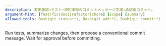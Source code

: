 ```yaml
---
description: 変更確認→テスト→規約準拠のコミットメッセージ生成→承認後コミット。
argument-hint: [feat|fix|docs|refactor|chore] [scope] [summary]
allowed-tools: Bash(git status:*), Bash(git add:*), Bash(git commit:*), Bash(git restore:*), Bash(npm test:*), Bash(pytest*), Read(**)
---
```

Run tests, summarize changes, then propose a conventional commit message. Wait for approval before committing.